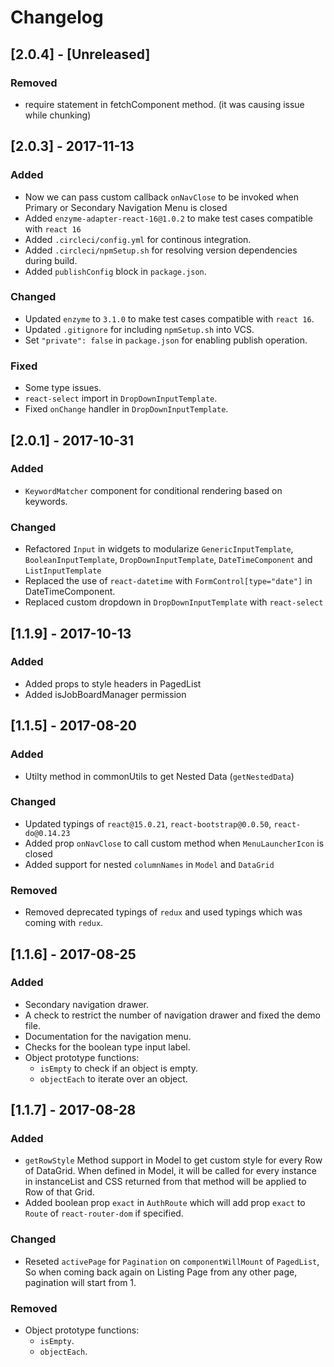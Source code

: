 # Changelog

## [2.0.4] - [Unreleased]
### Removed
- require statement in fetchComponent method. (it was causing issue while chunking)

## [2.0.3] - 2017-11-13

### Added
- Now we can pass custom callback `onNavClose` to be invoked when Primary or Secondary Navigation Menu is closed
- Added `enzyme-adapter-react-16@1.0.2` to make test cases compatible with `react 16`
- Added `.circleci/config.yml` for continous integration.
- Added `.circleci/npmSetup.sh` for resolving version dependencies during build.
- Added `publishConfig` block in `package.json`.
### Changed
- Updated `enzyme` to `3.1.0` to make test cases compatible with `react 16`.
- Updated `.gitignore` for including `npmSetup.sh` into VCS.
- Set `"private": false` in `package.json` for enabling publish operation.
### Fixed
- Some type issues.
- `react-select` import in `DropDownInputTemplate`.
- Fixed `onChange` handler in `DropDownInputTemplate`.

## [2.0.1] - 2017-10-31

### Added
- `KeywordMatcher` component for conditional rendering based on keywords.

### Changed
- Refactored `Input` in widgets to modularize `GenericInputTemplate`, `BooleanInputTemplate`, `DropDownInputTemplate`, `DateTimeComponent` and `ListInputTemplate`
- Replaced the use of `react-datetime` with `FormControl[type="date"]` in DateTimeComponent.
- Replaced custom dropdown in `DropDownInputTemplate` with `react-select`

## [1.1.9] - 2017-10-13

### Added
- Added props to style headers in PagedList
- Added isJobBoardManager permission

## [1.1.5] - 2017-08-20

### Added

- Utilty method in commonUtils to get Nested Data (`getNestedData`)

### Changed

- Updated typings of `react@15.0.21`, `react-bootstrap@0.0.50`, `react-do@0.14.23`
- Added prop `onNavClose` to call custom method when `MenuLauncherIcon` is closed
- Added support for nested `columnNames` in `Model` and `DataGrid`

### Removed

- Removed deprecated typings of `redux` and used typings which was coming with `redux`.

## [1.1.6] - 2017-08-25

### Added

- Secondary navigation drawer.
- A check to restrict the number of navigation drawer and fixed the demo file.
- Documentation for the navigation menu.
- Checks for the boolean type input label.
- Object prototype functions:
    * `isEmpty` to check if an object is empty.
    * `objectEach` to iterate over an object.

## [1.1.7] - 2017-08-28

### Added

- `getRowStyle` Method support in Model to get custom style for every Row of DataGrid. When defined in Model, it will be called for every instance in instanceList and CSS returned from that method will be applied to Row of that Grid.
- Added boolean prop `exact` in `AuthRoute` which will add prop `exact` to `Route` of `react-router-dom` if specified.

### Changed
 - Reseted `activePage` for `Pagination` on `componentWillMount` of `PagedList`, So when coming back again on Listing Page from any other page, pagination will start from 1.

### Removed

- Object prototype functions:
    * `isEmpty`.
    * `objectEach`.
